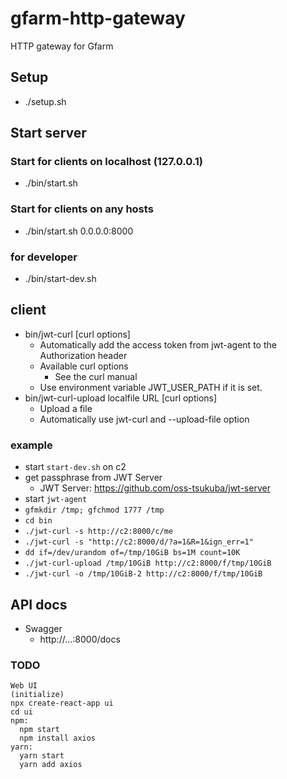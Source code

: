 # gfarm-http-gateway

HTTP gateway for Gfarm

## Setup

- ./setup.sh

## Start server

### Start for clients on localhost (127.0.0.1)

- ./bin/start.sh

### Start for clients on any hosts

- ./bin/start.sh 0.0.0.0:8000

### for developer

- ./bin/start-dev.sh

## client

- bin/jwt-curl [curl options]
  - Automatically add the access token from jwt-agent to the Authorization header
  - Available curl options
    - See the curl manual
  - Use environment variable JWT_USER_PATH if it is set.
- bin/jwt-curl-upload localfile URL [curl options]
  - Upload a file
  - Automatically use jwt-curl and --upload-file option

### example

- start `start-dev.sh` on c2
- get passphrase from JWT Server
  - JWT Server: https://github.com/oss-tsukuba/jwt-server
- start `jwt-agent`
- `gfmkdir /tmp; gfchmod 1777 /tmp`
- `cd bin`
- `./jwt-curl -s http://c2:8000/c/me`
- `./jwt-curl -s "http://c2:8000/d/?a=1&R=1&ign_err=1"`
- `dd if=/dev/urandom of=/tmp/10GiB bs=1M count=10K`
- `./jwt-curl-upload /tmp/10GiB http://c2:8000/f/tmp/10GiB`
- `./jwt-curl -o /tmp/10GiB-2 http://c2:8000/f/tmp/10GiB`

## API docs

- Swagger
  - http://...:8000/docs

### TODO

```
Web UI
(initialize)
npx create-react-app ui
cd ui
npm:
  npm start
  npm install axios
yarn:
  yarn start
  yarn add axios
```
